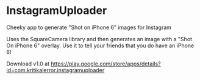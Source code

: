 # InstagramUploader
Cheeky app to generate "Shot on iPhone 6" images for Instagram

Uses the SquareCamera library and then generates an image with a "Shot On iPhone 6" overlay. Use it to tell your friends that you do have an iPhone 6!

Download v1.0 at https://play.google.com/store/apps/details?id=com.kritikalerror.instagramuploader
